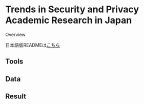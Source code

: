 Trends in Security and Privacy Academic Research in Japan
====

Overview

日本語版READMEは[こちら](/README-jp.md)

## Tools

## Data

## Result